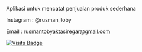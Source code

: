 Aplikasi untuk mencatat penjualan produk sederhana

Instagram : @rusman_toby

Email : rusmantobyaktasiregar@gmail.com

[![Visits Badge](https://badges.pufler.dev/visits/RTechnoS/bukuPenjualan?style=for-the-badge&color=blue)](https://github.com/RTechnoS/RTechnoS)
